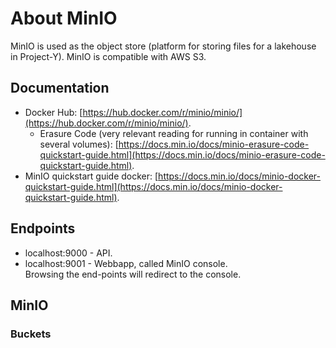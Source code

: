 # About MinIO  
MinIO is used as the object store (platform for storing files for a lakehouse in Project-Y). MinIO is compatible with AWS S3.  

## Documentation  
- Docker Hub: [https://hub.docker.com/r/minio/minio/](https://hub.docker.com/r/minio/minio/).  
    - Erasure Code (very relevant reading for running in container with several volumes): [https://docs.min.io/docs/minio-erasure-code-quickstart-guide.html](https://docs.min.io/docs/minio-erasure-code-quickstart-guide.html).  
- MinIO quickstart guide docker: [https://docs.min.io/docs/minio-docker-quickstart-guide.html](https://docs.min.io/docs/minio-docker-quickstart-guide.html).  

## Endpoints  
- localhost:9000 - API.  
- localhost:9001 - Webbapp, called MinIO console.  
Browsing the end-points will redirect to the console.  

## MinIO  

### Buckets  

